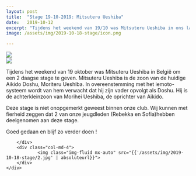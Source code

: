 ```yaml
---
layout: post
title:  "Stage 19-10-2019: Mitsuteru Ueshiba"
date:   2019-10-12
excerpt: "Tijdens het weekend van 19/10 was Mitsuteru Ueshiba in ons land. Enkele van onze leden waren aanwezig op deze stage."
image: /assets/img/2019-10-18-stage/icon.png

---
```

<div class="container">
    <div class="row">
        <img class="img-fluid mx-auto" src="{{'/assets/img/2019-10-18-stage/1.jpg' | absoluteurl}}">
    </div>
    <div class="row">
        <div class="col-md-4">
            <img class="img-fluid mx-auto" src="{{'/assets/img/2019-10-18-stage/icon.png' | absoluteurl}}">
        </div>
        <div class="col-md-8">
            <p>
                Tijdens het weekend van 19 oktober was Mitsuteru Ueshiba  in België om een 2 daagse stage te geven. Mitsuteru Ueshiba is de zoon van de huidige Aikido Doshu, Moriteru Ueshiba. In overeenstemming met het iemoto-systeem wordt van hem verwacht dat hij zijn vader opvolgt als Doshu. Hij is de achterkleinzoon van Morihei Ueshiba, de oprichter van Aikido.
            </p>
        </div>           
    </div>
    <div class="row">
        <div class="col-md-8">
            <p>
                Deze stage is niet onopgemerkt geweest binnen onze club. Wij kunnen met fierheid zeggen dat 2 van onze jeugdleden (Rebekka en Sofia)hebben deelgenomen aan deze stage.
            </p>
            <p>
                 Goed gedaan en blijf zo verder doen <i class="fa fa-thumbs-up" aria-hidden="true"></i>!
            </p>
            
        </div>
        <div class="col-md-4">
                <img class="img-fluid mx-auto" src="{{'/assets/img/2019-10-18-stage/2.jpg' | absoluteurl}}">
        </div>
    </div>    
</div>

